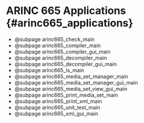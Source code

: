 # ARINC 665 Applications {#arinc665_applications}

 - @subpage arinc665_check_main
 - @subpage arinc665_compiler_main
 - @subpage arinc665_compiler_gui_main
 - @subpage arinc665_decompiler_main
 - @subpage arinc665_decompiler_gui_main
 - @subpage arinc665_ls_main
 - @subpage arinc665_media_set_manager_main
 - @subpage arinc665_media_set_manager_gui_main
 - @subpage arinc665_media_set_view_gui_main
 - @subpage arinc665_print_media_set_main
 - @subpage arinc665_print_xml_main
 - @subpage arinc665_unit_test_main
 - @subpage arinc665_xml_gui_main

